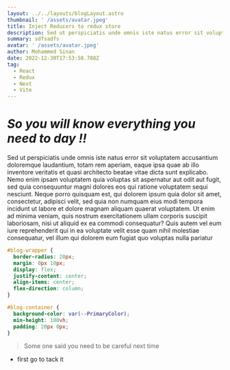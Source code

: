 ```yaml
---
layout: ../../layouts/blogLayout.astro
thumbnail: ' /assets/avatar.jpeg'
title: Inject Reducers to redux store
description: Sed ut perspiciatis unde omnis iste natus error sit voluptatem
summary: sdfsadfs
avatar: ' /assets/avatar.jpeg'
author: Mohammed Sinan
date: 2022-12-30T17:53:58.788Z
tag:
  - React
  - Redux
  - Next
  - Vite
---
```


# **_S﻿o you will know everything you need to day !!_**

Sed ut perspiciatis unde omnis iste natus error sit voluptatem accusantium doloremque laudantium, totam rem aperiam, eaque ipsa quae ab illo inventore veritatis et quasi architecto beatae vitae dicta sunt explicabo. Nemo enim ipsam voluptatem quia voluptas sit aspernatur aut odit aut fugit, sed quia consequuntur magni dolores eos qui ratione voluptatem sequi nesciunt. Neque porro quisquam est, qui dolorem ipsum quia dolor sit amet, consectetur, adipisci velit, sed quia non numquam eius modi tempora incidunt ut labore et dolore magnam aliquam quaerat voluptatem. Ut enim ad minima veniam, quis nostrum exercitationem ullam corporis suscipit laboriosam, nisi ut aliquid ex ea commodi consequatur? Quis autem vel eum iure reprehenderit qui in ea voluptate velit esse quam nihil molestiae consequatur, vel illum qui dolorem eum fugiat quo voluptas nulla pariatur

```css
#blog-wrapper {
  border-radius: 20px;
  margin: 0px 10px;
  display: flex;
  justify-content: center;
  align-items: center;
  flex-direction: column;
}

#blog-container {
  background-color: var(--PrimaryColor);
  min-height: 100vh;
  padding: 20px 0px;
}
```

> S﻿ome one said you need to be careful next time

- f﻿irst go to tack it
